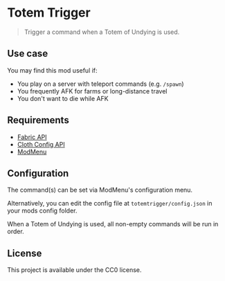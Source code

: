 # Totem Trigger

> Trigger a command when a Totem of Undying is used.

## Use case

You may find this mod useful if:
- You play on a server with teleport commands (e.g. `/spawn`)
- You frequently AFK for farms or long-distance travel
- You don't want to die while AFK

## Requirements

- [Fabric API](https://www.curseforge.com/minecraft/mc-mods/fabric-api)
- [Cloth Config API](https://www.curseforge.com/minecraft/mc-mods/cloth-config)
- [ModMenu](https://www.curseforge.com/minecraft/mc-mods/modmenu)

## Configuration

The command(s) can be set via ModMenu's configuration menu.

Alternatively, you can edit the config file at `totemtrigger/config.json` in your mods config folder.

When a Totem of Undying is used, all non-empty commands will be run in order.

## License

This project is available under the CC0 license.

